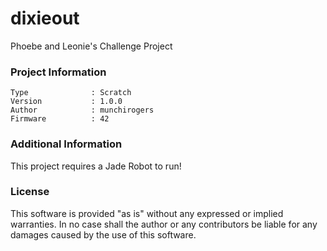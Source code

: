 dixieout
================

Phoebe and Leonie's Challenge Project

### Project Information
```
Type              : Scratch
Version           : 1.0.0
Author            : munchirogers
Firmware          : 42
```

### Additional Information
This project requires a Jade Robot to run!

### License
This software is provided "as is" without any expressed or implied warranties.  In no case shall the author or any contributors be liable for any damages caused by the use of this software.

